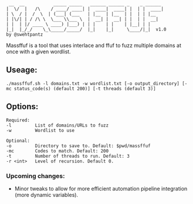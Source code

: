 ```
 __  __           _____ _____   ______ ______ _    _ ______ 
|  \/  |   /\    / ____/ ____| |  ____|  ____| |  | |  ____|
| \  / |  /  \  | (___| (___   | |__  | |__  | |  | | |__   
| |\/| | / /\ \  \___ \\___ \  |  __| |  __| | |  | |  __|  
| |  | |/ ____ \ ____) |___) | | |    | |    | |__| | |     
|_|  |_/_/    \_\_____/_____/  |_|    |_|     \____/|_|  v1.0
by @swehtpantz
```

Massffuf is a tool that uses interlace and ffuf to fuzz multiple domains at once with a given wordlist.

## Useage:

`./massffuf.sh -l domains.txt -w wordlist.txt [-o output_directory] [-mc status_code(s) (default 200)] [-t threads (default 3)]`

## Options:

```
Required:
-l         List of domains/URLs to fuzz
-w         Wordlist to use

Optional:
-o         Directory to save to. Default: $pwd/massffuf
-mc        Codes to match. Default: 200
-t         Number of threads to run. Default: 3
-r <int>   Level of recursion. Default 0.      
```

### Upcoming changes:
-  Minor tweaks to allow for more efficient automation pipeline integration (more dynamic variables).

